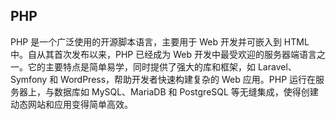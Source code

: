 ## PHP

PHP 是一个广泛使用的开源脚本语言，主要用于 Web 开发并可嵌入到 HTML 中。自从其首次发布以来，PHP 已经成为 Web 开发中最受欢迎的服务器端语言之一。它的主要特点是简单易学，同时提供了强大的库和框架，如 Laravel、Symfony 和 WordPress，帮助开发者快速构建复杂的 Web 应用。PHP 运行在服务器上，与数据库如 MySQL、MariaDB 和 PostgreSQL 等无缝集成，使得创建动态网站和应用变得简单高效。

